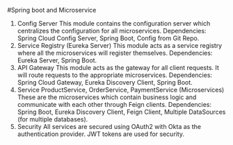 #Spring boot and Microservice
<br>
1. Config Server
This module contains the configuration server which centralizes the configuration for all microservices.
Dependencies: Spring Cloud Config Server, Spring Boot, Config from Git Repo.
2. Service Registry (Eureka Server)
This module acts as a service registry where all the microservices will register themselves.
Dependencies: Eureka Server, Spring Boot.
3. API Gateway
This module acts as the gateway for all client requests. It will route requests to the appropriate microservices.
Dependencies: Spring Cloud Gateway, Eureka Discovery Client, Spring Boot.
4. Service ProductService, OrderService, PaymentService (Microservices)
These are the microservices which contain business logic and communicate with each other through Feign clients.
Dependencies: Spring Boot, Eureka Discovery Client, Feign Client, Multiple DataSources (for multiple databases).
5. Security All services are secured using OAuth2 with Okta as the authentication provider. JWT tokens are used for security.

